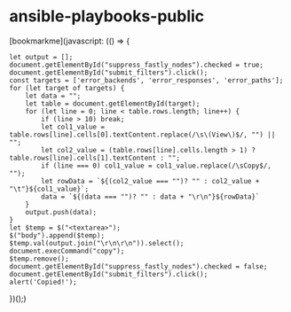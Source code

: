 # ansible-playbooks-public
[bookmarkme](javascript: (() => {
    
    let output = [];
    document.getElementById("suppress_fastly_nodes").checked = true;
    document.getElementById("submit_filters").click();
    const targets = ['error_backends', 'error_responses', 'error_paths'];
    for (let target of targets) {
        let data = "";
        let table = document.getElementById(target);
        for (let line = 0; line < table.rows.length; line++) {
            if (line > 10) break;
            let col1_value = table.rows[line].cells[0].textContent.replace(/\s\(View\)$/, "") || "";
            let col2_value = (table.rows[line].cells.length > 1) ? table.rows[line].cells[1].textContent : "";
            if (line === 0) col1_value = col1_value.replace(/\sCopy$/, "");
            let rowData = `${(col2_value === "")? "" : col2_value + "\t"}${col1_value}`;
            data = `${(data === "")? "" : data + "\r\n"}${rowData}`
        }
        output.push(data);
    }
    let $temp = $("<textarea>");
    $("body").append($temp);
    $temp.val(output.join("\r\n\r\n")).select();
    document.execCommand("copy");
    $temp.remove();
    document.getElementById("suppress_fastly_nodes").checked = false;
    document.getElementById("submit_filters").click();
    alert('Copied!');
})();)
